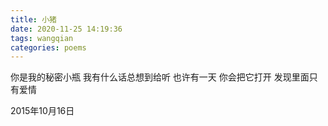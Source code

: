 ```yaml
---
title: 小猪
date: 2020-11-25 14:19:36
tags: wangqian
categories: poems
---
```

你是我的秘密小瓶
我有什么话总想到给听
也许有一天
你会把它打开
发现里面只有爱情

2015年10月16日
